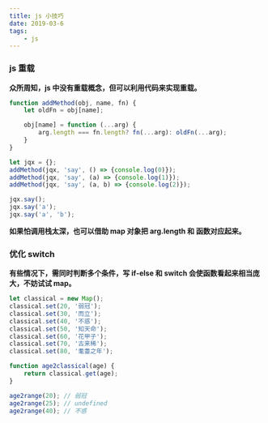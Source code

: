 ```yaml
---
title: js 小技巧
date: 2019-03-6
tags:
    - js
---
```


### js 重载

**众所周知，js 中没有重载概念，但可以利用代码来实现重载。**

``` js
function addMethod(obj, name, fn) {
    let oldFn = obj[name];

    obj[name] = function (...arg) {
        arg.length === fn.length? fn(...arg): oldFn(...arg);
    }
}

let jqx = {};
addMethod(jqx, 'say', () => {console.log(0)});
addMethod(jqx, 'say', (a) => {console.log(1)});
addMethod(jqx, 'say', (a, b) => {console.log(2)});

jqx.say();
jqx.say('a');
jqx.say('a', 'b');
```

**如果怕调用栈太深，也可以借助 map 对象把 arg.length 和 函数对应起来。**

### 优化 switch

**有些情况下，需同时判断多个条件，写 if-else 和 switch 会使函数看起来相当庞大，不妨试试 map。**

``` js
let classical = new Map();
classical.set(20, '弱冠');
classical.set(30, '而立');
classical.set(40, '不惑');
classical.set(50, '知天命');
classical.set(60, '花甲子');
classical.set(70, '古来稀');
classical.set(80, '耄耋之年');

function age2classical(age) {
    return classical.get(age);
}

age2range(20); // 弱冠
age2range(25); // undefined
age2range(40); // 不惑
```